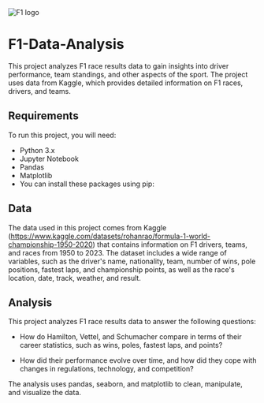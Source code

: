 <img src="[C:\Users\91993\Desktop\f1\f1 logo.jpeg](https://www.google.com/url?sa=i&url=https%3A%2F%2Fwww.campaignasia.com%2Farticle%2Fcheckered-response-f1s-new-logo%2F441298&psig=AOvVaw1zYv0USrT2JMrl3XzwysWU&ust=1678922214898000&source=images&cd=vfe&ved=0CA8QjRxqFwoTCNiTyePG3P0CFQAAAAAdAAAAABAE)" alt="F1 logo">

# F1-Data-Analysis
This project analyzes F1 race results data to gain insights into driver performance, team standings, and other aspects of the sport. The project uses data from Kaggle, which provides detailed information on F1 races, drivers, and teams.

## Requirements
To run this project, you will need:

- Python 3.x
- Jupyter Notebook
- Pandas
- Matplotlib
- You can install these packages using pip:


## Data
The data used in this project comes from Kaggle (https://www.kaggle.com/datasets/rohanrao/formula-1-world-championship-1950-2020) that contains information on F1 drivers, teams, and races from 1950 to 2023. The dataset includes a wide range of variables, such as the driver's name, nationality, team, number of wins, pole positions, fastest laps, and championship points, as well as the race's location, date, track, weather, and result.

## Analysis
This project analyzes F1 race results data to answer the following questions:

- How do Hamilton, Vettel, and Schumacher compare in terms of their career statistics, such as wins, poles, fastest laps, and points?

- How did their performance evolve over time, and how did they cope with changes in regulations, technology, and competition?

The analysis uses pandas, seaborn, and matplotlib to clean, manipulate, and visualize the data.
